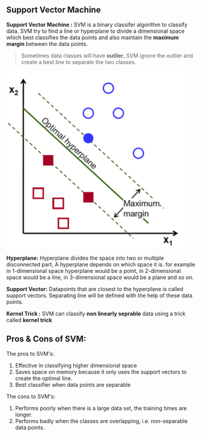 **Support Vector Machine**
---

**Support Vector Machine :** SVM is a binary classifer algorithm to classify data. 
SVM try to find a line or hyperplane to divide a dimensional space which best classifies the data points and also maintain the 
**maximum margin** between the data points. 
> Sometimes data classes will have **outlier**, SVM ignore the outlier and create a best line to separate the two classes. 



!["SVM"](/Images/optimal_hyperplane.png)


**Hyperplane:** Hyperplane divides the space into two or multiple disconnected part, A hyperplane depends on which space it is. for example in 1-dimensional space hyperplane would be a point, in 2-dimensional space would be a line, in 3-dimensional space would be a plane and so on. 

**Support Vector:**  Datapoints that are closest to the hyperplane is called support vectors. Separating line will be defined with the help of these data points.


**Kernel Trick :** SVM can classify **non linearly seprable** data using a trick called **kernel trick** 

**Pros & Cons of SVM:**
---

The pros to SVM's:

1. Effective in classifying higher dimensional space
2. Saves space on memory because it only uses the support vectors to create the optimal line.
3. Best classifier when data points are separable

The cons to SVM's:

1. Performs poorly when there is a large data set, the training times are longer.
2. Performs badly when the classes are overlapping, i.e. non-separable data points.
